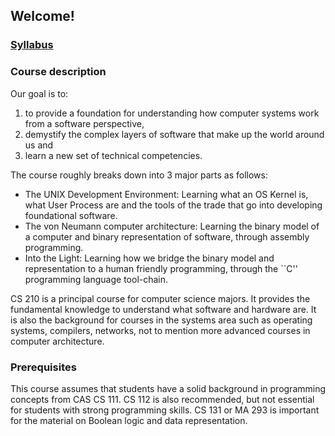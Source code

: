 ## Welcome!
### [Syllabus]()
### Course description
Our goal is to:
1) to provide a foundation for understanding how computer systems work from a software perspective,
2) demystify the complex layers of software that make up the world around us and
3) learn a new set of technical competencies.
   
The course roughly breaks down into 3 major parts as follows:
- The UNIX Development Environment: Learning what an OS Kernel is, what User Process are and the tools of the trade that go into developing foundational software.
- The von Neumann computer architecture: Learning the binary model of a computer and binary representation of software, through assembly programming.
- Into the Light: Learning how we bridge the binary model and representation to a human friendly programming, through the ``C'' programming language tool-chain.

CS 210 is a principal course for computer science majors. It provides the fundamental knowledge to understand what software and hardware are. It is also the background for courses in the systems area such as operating systems, compilers, networks, not to mention more advanced courses in computer architecture.
### Prerequisites
This course assumes that students have a solid background in programming concepts from CAS CS 111. CS 112 is also recommended, but not essential for students with strong programming skills. CS 131 or MA 293 is important for the material on Boolean logic and data representation.

